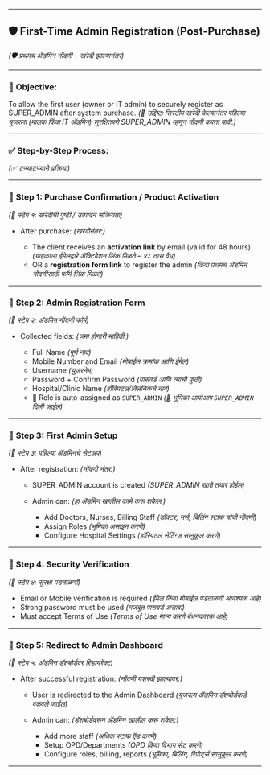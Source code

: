 
---

## 🛡️ **First-Time Admin Registration (Post-Purchase)**

*(🛡️ प्रथमच ॲडमिन नोंदणी – खरेदी झाल्यानंतर)*

---

### 🎯 **Objective:**

To allow the first user (owner or IT admin) to securely register as SUPER\_ADMIN after system purchase.
*(🎯 उद्दिष्टः सिस्टीम खरेदी केल्यानंतर पहिल्या युजरला (मालक किंवा IT अ‍ॅडमिन) सुरक्षितपणे SUPER\_ADMIN म्हणून नोंदणी करता यावी.)*

---

### ✅ **Step-by-Step Process:**

*(✅ टप्प्याटप्प्याने प्रक्रिया)*

---

### 🔹 **Step 1: Purchase Confirmation / Product Activation**

*(🔹 स्टेप १: खरेदीची पुष्टी / उत्पादन सक्रियता)*

* After purchase:
  *(खरेदीनंतर:)*

  * The client receives an **activation link** by email (valid for 48 hours)
    *(ग्राहकाला ईमेलद्वारे अ‍ॅक्टिवेशन लिंक मिळते – ४८ तास वैध)*
  * OR a **registration form link** to register the admin
    *(किंवा प्रथमच ॲडमिन नोंदणीसाठी फॉर्म लिंक मिळते)*

---

### 🔹 **Step 2: Admin Registration Form**

*(🔹 स्टेप २: ॲडमिन नोंदणी फॉर्म)*

* Collected fields:
  *(जमा होणारी माहिती:)*

  * Full Name *(पूर्ण नाव)*
  * Mobile Number and Email *(मोबाईल क्रमांक आणि ईमेल)*
  * Username *(युजरनेम)*
  * Password + Confirm Password *(पासवर्ड आणि त्याची पुष्टी)*
  * Hospital/Clinic Name *(हॉस्पिटल/क्लिनिकचे नाव)*
  * 🎯 Role is auto-assigned as `SUPER_ADMIN`
    *(🎯 भूमिका आपोआप `SUPER_ADMIN` दिली जाईल)*

---

### 🔹 **Step 3: First Admin Setup**

*(🔹 स्टेप ३: पहिल्या ॲडमिनचे सेटअप)*

* After registration:
  *(नोंदणी नंतर:)*

  * SUPER\_ADMIN account is created
    *(SUPER\_ADMIN खाते तयार होईल)*
  * Admin can:
    *(हा ॲडमिन खालील कामे करू शकेल:)*

    * Add Doctors, Nurses, Billing Staff
      *(डॉक्टर, नर्स, बिलिंग स्टाफ यांची नोंदणी)*
    * Assign Roles *(भूमिका असाइन करणे)*
    * Configure Hospital Settings *(हॉस्पिटल सेटिंग्ज सानुकूल करणे)*

---

### 🔹 **Step 4: Security Verification**

*(🔹 स्टेप ४: सुरक्षा पडताळणी)*

* Email or Mobile verification is required
  *(ईमेल किंवा मोबाईल पडताळणी आवश्यक आहे)*
* Strong password must be used
  *(मजबूत पासवर्ड असावा)*
* Must accept Terms of Use
  *(Terms of Use मान्य करणे बंधनकारक आहे)*

---

### 🔹 **Step 5: Redirect to Admin Dashboard**

*(🔹 स्टेप ५: ॲडमिन डॅशबोर्डवर रिडायरेक्ट)*

* After successful registration:
  *(नोंदणी यशस्वी झाल्यावर:)*

  * User is redirected to the Admin Dashboard
    *(युजरला ॲडमिन डॅशबोर्डकडे वळवले जाईल)*
  * Admin can:
    *(डॅशबोर्डवरून ॲडमिन खालील करू शकेल:)*

    * Add more staff *(अधिक स्टाफ ऍड करणे)*
    * Setup OPD/Departments *(OPD किंवा विभाग सेट करणे)*
    * Configure roles, billing, reports
      *(भूमिका, बिलिंग, रिपोर्ट्स सानुकूल करणे)*

---

